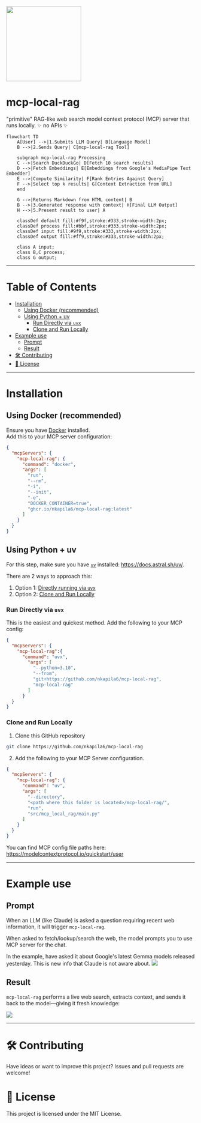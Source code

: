 <img src='images/rag.jpeg' width='200' height='200'>

<!-- omit from toc -->
# mcp-local-rag
"primitive" RAG-like web search model context protocol (MCP) server that runs locally. ✨ no APIs ✨

```mermaid
flowchart TD
    A[User] -->|1.Submits LLM Query| B[Language Model]
    B -->|2.Sends Query| C[mcp-local-rag Tool]
    
    subgraph mcp-local-rag Processing
    C -->|Search DuckDuckGo| D[Fetch 10 search results]
    D -->|Fetch Embeddings| E[Embeddings from Google's MediaPipe Text Embedder]
    E -->|Compute Similarity| F[Rank Entries Against Query]
    F -->|Select top k results| G[Context Extraction from URL]
    end
    
    G -->|Returns Markdown from HTML content| B
    B -->|3.Generated response with context| H[Final LLM Output]
    H -->|5.Present result to user| A

    classDef default fill:#f9f,stroke:#333,stroke-width:2px;
    classDef process fill:#bbf,stroke:#333,stroke-width:2px;
    classDef input fill:#9f9,stroke:#333,stroke-width:2px;
    classDef output fill:#ff9,stroke:#333,stroke-width:2px;

    class A input;
    class B,C process;
    class G output;
```

---

<!-- omit from toc -->
# Table of Contents
- [Installation](#installation)
  - [Using Docker (recommended)](#using-docker-recommended)
  - [Using Python + uv](#using-python--uv)
    - [Run Directly via `uvx`](#run-directly-via-uvx)
    - [Clone and Run Locally](#clone-and-run-locally)
- [Example use](#example-use)
  - [Prompt](#prompt)
  - [Result](#result)
- [🛠️ Contributing](#️-contributing)
- [📝 License](#-license)


---

# Installation

## Using Docker (recommended)

Ensure you have [Docker](https://www.docker.com) installed.<br>
Add this to your MCP server configuration:

```json
{
  "mcpServers": {
    "mcp-local-rag": {
      "command": "docker",
      "args": [
        "run",
        "--rm",
        "-i",
        "--init",
        "-e",
        "DOCKER_CONTAINER=true",
        "ghcr.io/nkapila6/mcp-local-rag:latest"
      ]
    }
  }
}
```

## Using Python + uv

For this step, make sure you have [`uv`](https://docs.astral.sh/uv) installed: https://docs.astral.sh/uv/.

There are 2 ways to approach this:

1. Option 1: [Directly running via `uvx`](#directly-running-via-uvx)
2. Option 2: [Clone and Run Locally](#cloning-the-repository)

### Run Directly via `uvx`

This is the easiest and quickest method. Add the following to your MCP config:<br>

```json
{
  "mcpServers": {
    "mcp-local-rag":{
      "command": "uvx",
        "args": [
          "--python=3.10",
          "--from",
          "git+https://github.com/nkapila6/mcp-local-rag",
          "mcp-local-rag"
        ]
      }
  }
}
```

### Clone and Run Locally

1. Clone this GitHub repository

```bash
git clone https://github.com/nkapila6/mcp-local-rag
```

2. Add the following to your MCP Server configuration.

```json
{
  "mcpServers": {
    "mcp-local-rag": {
      "command": "uv",
      "args": [
        "--directory",
        "<path where this folder is located>/mcp-local-rag/",
        "run",
        "src/mcp_local_rag/main.py"
      ]
    }
  }
}
```

You can find MCP config file paths here: https://modelcontextprotocol.io/quickstart/user

---

# Example use

## Prompt
When an LLM (like Claude) is asked a question requiring recent web information, it will trigger `mcp-local-rag`.

When asked to fetch/lookup/search the web, the model prompts you to use MCP server for the chat.

In the example, have asked it about Google's latest Gemma models released yesterday. This is new info that Claude is not aware about.
<img src='images/mcp_prompted.png'>

## Result
`mcp-local-rag` performs a live web search, extracts context, and sends it back to the model—giving it fresh knowledge:

<img src='images/mcp_result.png'>

---

# 🛠️ Contributing
Have ideas or want to improve this project? Issues and pull requests are welcome!

# 📝 License
This project is licensed under the MIT License.